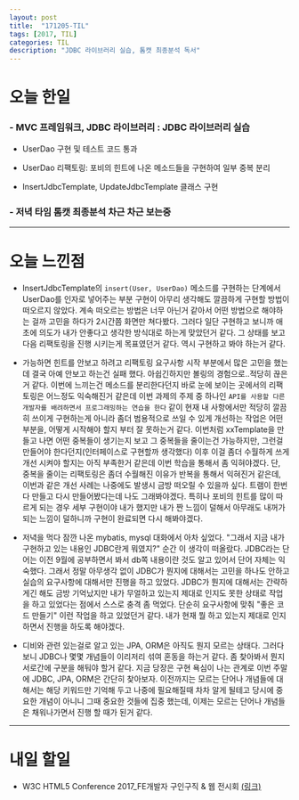 ```yaml
---
layout: post
title:  "171205-TIL"
tags: [2017, TIL]
categories: TIL
description: "JDBC 라이브러리 실습, 톰캣 최종분석 독서"
---
```


오늘 한일
========

### - MVC 프레임워크, JDBC 라이브러리 : JDBC 라이브러리 실습  

  - UserDao 구현 및 테스트 코드 통과  

  - UserDao 리팩토링: 포비의 힌트에 나온 메소드들을 구현하여 일부 중복 분리  

  - InsertJdbcTemplate, UpdateJdbcTemplate 클래스 구현  

### - 저녁 타임 톰캣 최종분석 차근 차근 보는중  

---

오늘 느낀점
==========

- InsertJdbcTemplate의 `insert(User, UserDao)` 메소드를 구현하는 단계에서 UserDao를 인자로 넣어주는 부분 구현이 아무리 생각해도 깔끔하게 구현할 방법이 떠오르지 않았다. 계속 떠오르는 방법은 너무 아닌거 같아서 어떤 방법으로 해야하는 걸까 고민을 하다가 2시간쯤 화면만 쳐다봤다. 그러다 일단 구현하고 보니까 애초에 의도가 내가 안좋다고 생각한 방식대로 하는게 맞았던거 같다. 그 상태를 보고 다음 리팩토링을 진행 시키는게 목표였던거 같다. 역시 구현하고 봐야 하는거 같다.  

- 가능하면 힌트를 안보고 하려고 리팩토링 요구사항 시작 부분에서 많은 고민을 했는데 결국 아예 안보고 하는건 실패 했다. 아쉽긴하지만 볼링의 경험으로..적당히 끊은거 같다. 이번에 느끼는건 메소드를 분리한다던지 바로 눈에 보이는 곳에서의 리팩토링은 어느정도 익숙해진거 같은데 이번 과제의 주제 중 하나인 `API를 사용할 다른 개발자를 배려하면서 프로그래밍하는 연습을 한다` 같이 현재 내 사항에서만 적당히 깔끔히 쓰이게 구현하는게 아니라 좀더 범용적으로 쓰일 수 있게 개선하는 작업은 어떤부분을, 어떻게 시작해야 할지 부터 잘 못하는거 같다. 이번처럼 xxTemplate을 만들고 나면 어떤 중복들이 생기는지 보고 그 중복들을 줄이는건 가능하지만, 그런걸 만들어야 한다던지(인터페이스로 구현할까 생각했다) 이후 이걸 좀더 수월하게 쓰게 개선 시켜야 할지는 아직 부족한거 같은데 이번 학습을 통해서 좀 익혀야겠다. 단, 중복을 줄이는 리팩토링은 좀더 수월해진 이유가 반복을 통해서 익혀진거 같은데, 이번과 같은 개선 사례는 나중에도 발생시 금방 떠오릴 수 있을까 싶다. 트램이 한번 다 만들고 다시 만들어봤다는데 나도 그래봐야겠다. 특히나 포비의 힌트를 많이 따르게 되는 경우 세부 구현이야 내가 했지만 내가 짠 느낌이 덜해서 아무래도 내꺼가 되는 느낌이 덜하니까 구현이 완료되면 다시 해봐야겠다.  

- 저녁을 먹다 잠깐 나온 mybatis, mysql 대화에서 아차 싶었다. "그래서 지금 내가 구현하고 있는 내용인 JDBC란게 뭐였지?" 순간 이 생각이 떠올랐다. JDBC라는 단어는 이전 9월에 공부하면서 봐서 db쪽 내용이란 것도 알고 있어서 단어 자체는 익숙했다. 그래서 정말 아무생각 없이 JDBC가 뭔지에 대해서는 고민을 하나도 안하고 실습의 요구사항에 대해서만 진행을 하고 있었다. JDBC가 뭔지에 대해서는 간략하게긴 해도 금방 기억났지만 내가 무얼하고 있는지 제대로 인지도 못한 상태로 작업을 하고 있었다는 점에서 스스로 충격 좀 먹었다. 단순히 요구사항에 맞춰 "좋은 코드 만들기" 이런 작업을 하고 있었던거 같다. 내가 현재 뭘 하고 있는지 제대로 인지하면서 진행을 하도록 해야겠다.

- 디비와 관련 있는걸로 알고 있는 JPA, ORM은 아직도 뭔지 모르는 상태다. 그러다보니 JDBC나 몇몇 개념들이 이리저리 섞여 혼동을 하는거 같다. 좀 찾아봐서 뭔지 서로간에 구분을 해둬야 할거 같다. 지금 당장은 구현 욕심이 나는 관계로 이번 주말에 JDBC, JPA, ORM은 간단히 찾아보자. 이전까지는 모르는 단어나 개념들에 대해서는 해당 키워드만 기억해 두고 나중에 필요해질때 차차 알게 될테고 당시에 중요한 개념이 아니니 그때 중요한 것들에 집중 했는데, 이제는 모르는 단어나 개념들은 채워나가면서 진행 할 때가 된거 같다.  

---

내일 할일
=========

- W3C HTML5 Conference 2017_FE개발자 구인구직 & 웹 전시회 [(링크)](https://onoffmix.com/event/119375)
